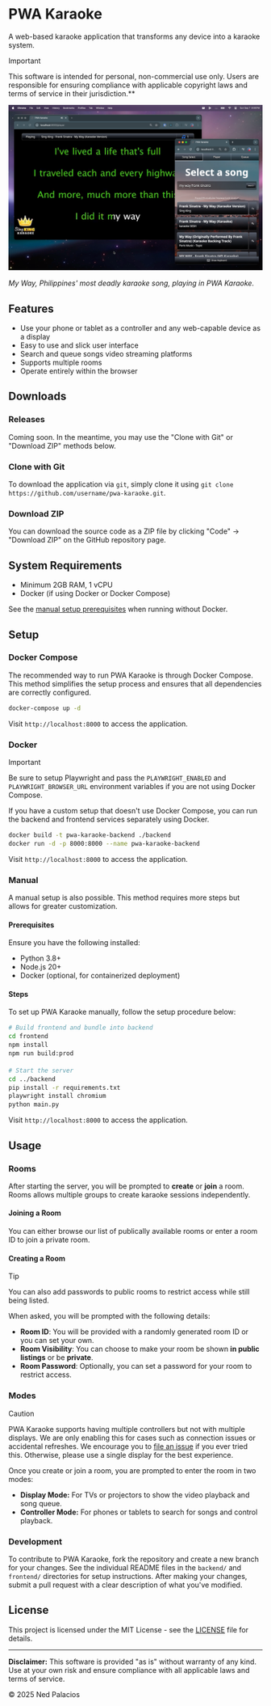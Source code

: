 # PWA Karaoke

A web-based karaoke application that transforms any device into a karaoke system.

> [!IMPORTANT]
> This software is intended for personal, non-commercial use only. Users are responsible for ensuring compliance with applicable copyright laws and terms of service in their jurisdiction.**

![PWA Karaoke Screenshot](./screenshot.png)

*My Way, Philippines' most deadly karaoke song, playing in PWA Karaoke.*

## Features
- Use your phone or tablet as a controller and any web-capable device as a display
- Easy to use and slick user interface
- Search and queue songs video streaming platforms
- Supports multiple rooms
- Operate entirely within the browser

## Downloads
### Releases
Coming soon. In the meantime, you may use the "Clone with Git" or "Download ZIP" methods below.

### Clone with Git
To download the application via `git`, simply clone it using `git clone https://github.com/username/pwa-karaoke.git`.

### Download ZIP
You can download the source code as a ZIP file by clicking "Code" → "Download ZIP" on the GitHub repository page.

## System Requirements
- Minimum 2GB RAM, 1 vCPU
- Docker (if using Docker or Docker Compose)

See the [manual setup prerequisites](#prerequisites) when running without Docker.

## Setup
### Docker Compose
The recommended way to run PWA Karaoke is through Docker Compose. This method simplifies the setup process and ensures that all dependencies are correctly configured.

```bash
docker-compose up -d
```

Visit `http://localhost:8000` to access the application.

### Docker
> [!IMPORTANT]
> Be sure to setup Playwright and pass the `PLAYWRIGHT_ENABLED` and `PLAYWRIGHT_BROWSER_URL` environment variables if you are not using Docker Compose.

If you have a custom setup that doesn't use Docker Compose, you can run the backend and frontend services separately using Docker.

```bash
docker build -t pwa-karaoke-backend ./backend
docker run -d -p 8000:8000 --name pwa-karaoke-backend 
```

Visit `http://localhost:8000` to access the application.

### Manual
A manual setup is also possible. This method requires more steps but allows for greater customization.

#### Prerequisites
Ensure you have the following installed:
- Python 3.8+
- Node.js 20+
- Docker (optional, for containerized deployment)

#### Steps
To set up PWA Karaoke manually, follow the setup procedure below:

```bash
# Build frontend and bundle into backend
cd frontend
npm install
npm run build:prod

# Start the server
cd ../backend
pip install -r requirements.txt
playwright install chromium
python main.py
```

Visit `http://localhost:8000` to access the application.

## Usage

### Rooms
After starting the server, you will be prompted to **create** or **join** a room. Rooms allows multiple groups to create karaoke sessions independently.

#### Joining a Room
You can either browse our list of publically available rooms or enter a room ID to join a private room.

#### Creating a Room
> [!TIP]
> You can also add passwords to public rooms to restrict access while still being listed.

When asked, you will be prompted with the following details:
- **Room ID**: You will be provided with a randomly generated room ID or you can set your own.
- **Room Visibility**: You can choose to make your room be shown **in public listings** or be **private**.
- **Room Password**: Optionally, you can set a password for your room to restrict access.

### Modes
> [!CAUTION]
> PWA Karaoke supports having multiple controllers but not with multiple displays. We are only enabling this for cases such as connection issues or accidental refreshes. We encourage you to [file an issue](https://github.com/nedpals/pwa-karaoke/issues) if you ever tried this. Otherwise, please use a single display for the best experience.

Once you create or join a room, you are prompted to enter the room in two modes:
- **Display Mode:** For TVs or projectors to show the video playback and song queue.
- **Controller Mode:** For phones or tablets to search for songs and control playback.

### Development

To contribute to PWA Karaoke, fork the repository and create a new branch for your changes. See the individual README files in the `backend/` and `frontend/` directories for setup instructions. After making your changes, submit a pull request with a clear description of what you've modified.

## License

This project is licensed under the MIT License - see the [LICENSE](LICENSE) file for details.

---

**Disclaimer:** This software is provided "as is" without warranty of any kind. Use at your own risk and ensure compliance with all applicable laws and terms of service.

© 2025 Ned Palacios